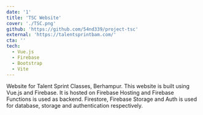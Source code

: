 ```yaml
---
date: '1'
title: 'TSC Website'
cover: './TSC.png'
github: 'https://github.com/54nd339/project-tsc'
external: 'https://talentsprintbam.com/'
cta: ''
tech:
  - Vue.js
  - Firebase
  - Bootstrap
  - Vite
---
```


Website for Talent Sprint Classes, Berhampur. This website is built using Vue.js and Firebase. It is hosted on Firebase Hosting and Firebase Functions is used as backend. Firestore, Firebase Storage and Auth is used for database, storage and authentication respectively.